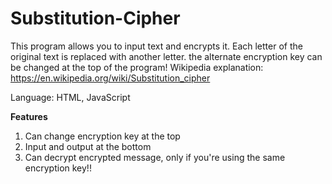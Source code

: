 # Substitution-Cipher
This program allows you to input text and encrypts it. Each letter of the original text is replaced with another letter. the alternate encryption key can be changed at the top of the program!
Wikipedia explanation: https://en.wikipedia.org/wiki/Substitution_cipher

Language: HTML, JavaScript

**Features**
1.  Can change encryption key at the top
2.  Input and output at the bottom
3.  Can decrypt encrypted message, only if you're using the same encryption key!!
